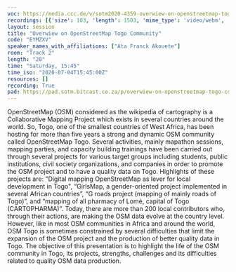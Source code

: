 ```yaml
---
voc: https://media.ccc.de/v/sotm2020-4359-overwiew-on-openstreetmap-togo-community
recordings: [{'size': 103, 'length': 1503, 'mime_type': 'video/webm', 'language': 'eng', 'filename': 'sotm2020-4359-eng-Overview_on_OpenStreetMap_Togo_Community_webm-hd.webm', 'state': 'new', 'folder': 'webm-hd', 'high_quality': True, 'width': 1920, 'height': 1080, 'updated_at': '2020-07-13T22:44:42.853+02:00', 'recording_url': 'https://cdn.media.ccc.de/events/sotm/2020/webm-hd/sotm2020-4359-eng-Overview_on_OpenStreetMap_Togo_Community_webm-hd.webm', 'url': 'https://media.ccc.de/public/recordings/47443', 'event_url': 'https://media.ccc.de/public/events/9ca01298-1738-52cf-9f11-8c459f0d2750', 'conference_url': 'https://media.ccc.de/public/conferences/sotm2020'}, {'size': 35, 'length': 1503, 'mime_type': 'video/mp4', 'language': 'eng', 'filename': 'sotm2020-4359-eng-Overview_on_OpenStreetMap_Togo_Community_sd.mp4', 'state': 'new', 'folder': 'h264-sd', 'high_quality': False, 'width': 720, 'height': 576, 'updated_at': '2020-07-13T22:31:06.581+02:00', 'recording_url': 'https://cdn.media.ccc.de/events/sotm/2020/h264-sd/sotm2020-4359-eng-Overview_on_OpenStreetMap_Togo_Community_sd.mp4', 'url': 'https://media.ccc.de/public/recordings/47439', 'event_url': 'https://media.ccc.de/public/events/9ca01298-1738-52cf-9f11-8c459f0d2750', 'conference_url': 'https://media.ccc.de/public/conferences/sotm2020'}, {'size': 22, 'length': 1503, 'mime_type': 'audio/mpeg', 'language': 'eng', 'filename': 'sotm2020-4359-eng-Overview_on_OpenStreetMap_Togo_Community_mp3.mp3', 'state': 'new', 'folder': 'mp3', 'high_quality': False, 'width': 0, 'height': 0, 'updated_at': '2020-07-13T22:28:54.012+02:00', 'recording_url': 'https://cdn.media.ccc.de/events/sotm/2020/mp3/sotm2020-4359-eng-Overview_on_OpenStreetMap_Togo_Community_mp3.mp3', 'url': 'https://media.ccc.de/public/recordings/47438', 'event_url': 'https://media.ccc.de/public/events/9ca01298-1738-52cf-9f11-8c459f0d2750', 'conference_url': 'https://media.ccc.de/public/conferences/sotm2020'}, {'size': 47, 'length': 1503, 'mime_type': 'video/webm', 'language': 'eng', 'filename': 'sotm2020-4359-eng-Overview_on_OpenStreetMap_Togo_Community_webm-sd.webm', 'state': 'new', 'folder': 'webm-sd', 'high_quality': False, 'width': 720, 'height': 576, 'updated_at': '2020-07-13T22:27:37.777+02:00', 'recording_url': 'https://cdn.media.ccc.de/events/sotm/2020/webm-sd/sotm2020-4359-eng-Overview_on_OpenStreetMap_Togo_Community_webm-sd.webm', 'url': 'https://media.ccc.de/public/recordings/47437', 'event_url': 'https://media.ccc.de/public/events/9ca01298-1738-52cf-9f11-8c459f0d2750', 'conference_url': 'https://media.ccc.de/public/conferences/sotm2020'}, {'size': 56, 'length': 1503, 'mime_type': 'video/mp4', 'language': 'eng', 'filename': 'sotm2020-4359-eng-Overview_on_OpenStreetMap_Togo_Community_hd.mp4', 'state': 'new', 'folder': 'h264-hd', 'high_quality': True, 'width': 1920, 'height': 1080, 'updated_at': '2020-07-13T22:12:52.787+02:00', 'recording_url': 'https://cdn.media.ccc.de/events/sotm/2020/h264-hd/sotm2020-4359-eng-Overview_on_OpenStreetMap_Togo_Community_hd.mp4', 'url': 'https://media.ccc.de/public/recordings/47434', 'event_url': 'https://media.ccc.de/public/events/9ca01298-1738-52cf-9f11-8c459f0d2750', 'conference_url': 'https://media.ccc.de/public/conferences/sotm2020'}]
layout: session
title: "Overwiew on OpenStreetMap Togo Community"
code: "EYMZXV"
speaker_names_with_affiliations: ["Ata Franck Akouete"]
room: "Track 2"
length: "20"
time: "Saturday, 15:45"
time_iso: "2020-07-04T15:45:00Z"
resources: []
recording: True
pad: https://pad.sotm.bitcast.co.za/p/overwiew-on-openstreetmap-togo-community
---
```

OpenStreetMap (OSM) considered as the wikipedia of cartography is a Collaborative Mapping Project which exists in several countries around the world. So, Togo, one of the smallest countries of West Africa, has been hosting for more than five years a strong and dynamic OSM community called OpenStreetMap Togo. Several activities, mainly mapathon sessions, mapping parties, and capacity building trainings have been carried out through several projects for various target groups including students, public institutions, civil society organizations, and companies in order to promote the OSM project and to have a quality data on Togo. Highlights of these projects are: &#34;Digital mapping OpenStreetMap as lever for local development in Togo&#34;, “GirlsMap, a gender-oriented project implemented in several African countries”, “G roads project (mapping of mainly roads of Togo)”, and “mapping of all pharmacy of Lomé, capital of Togo (CARTOPHARMA)”. Today, there are more than 200 local contributors who, through their actions, are making the OSM data evolve at the country level.  However, like in most OSM communities in Africa and around the world, OSM Togo is sometimes constrained by several difficulties that limit the expansion of the OSM project and the production of better quality data in Togo. The objective of this presentation is to highlight the life of the OSM community in Togo, its projects, strengths, challenges and its difficulties related to quality OSM data production.
